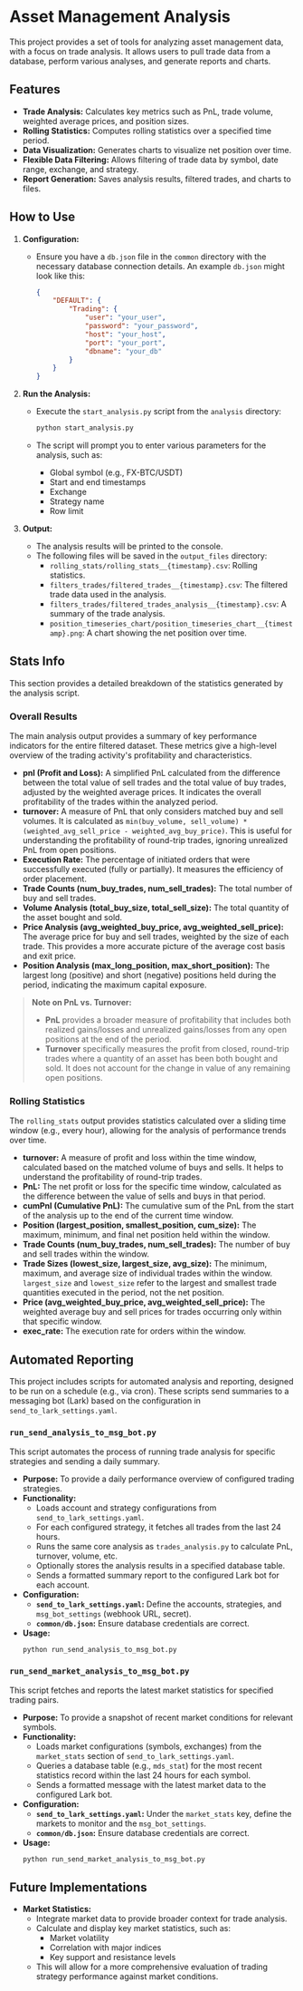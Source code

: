# Asset Management Analysis

This project provides a set of tools for analyzing asset management data, with a focus on trade analysis. It allows users to pull trade data from a database, perform various analyses, and generate reports and charts.

## Features

*   **Trade Analysis:** Calculates key metrics such as PnL, trade volume, weighted average prices, and position sizes.
*   **Rolling Statistics:** Computes rolling statistics over a specified time period.
*   **Data Visualization:** Generates charts to visualize net position over time.
*   **Flexible Data Filtering:** Allows filtering of trade data by symbol, date range, exchange, and strategy.
*   **Report Generation:** Saves analysis results, filtered trades, and charts to files.

## How to Use

1.  **Configuration:**
    *   Ensure you have a `db.json` file in the `common` directory with the necessary database connection details. An example `db.json` might look like this:

        ```json
        {
            "DEFAULT": {
                "Trading": {
                    "user": "your_user",
                    "password": "your_password",
                    "host": "your_host",
                    "port": "your_port",
                    "dbname": "your_db"
                }
            }
        }
        ```

2.  **Run the Analysis:**
    *   Execute the `start_analysis.py` script from the `analysis` directory:

        ```bash
        python start_analysis.py
        ```

    *   The script will prompt you to enter various parameters for the analysis, such as:
        *   Global symbol (e.g., FX-BTC/USDT)
        *   Start and end timestamps
        *   Exchange
        *   Strategy name
        *   Row limit

3.  **Output:**
    *   The analysis results will be printed to the console.
    *   The following files will be saved in the `output_files` directory:
        *   `rolling_stats/rolling_stats__{timestamp}.csv`: Rolling statistics.
        *   `filters_trades/filtered_trades__{timestamp}.csv`: The filtered trade data used in the analysis.
        *   `filters_trades/filtered_trades_analysis__{timestamp}.csv`: A summary of the trade analysis.
        *   `position_timeseries_chart/position_timeseries_chart__{timestamp}.png`: A chart showing the net position over time.

## Stats Info

This section provides a detailed breakdown of the statistics generated by the analysis script.

### Overall Results

The main analysis output provides a summary of key performance indicators for the entire filtered dataset. These metrics give a high-level overview of the trading activity's profitability and characteristics.

*   **pnl (Profit and Loss):** A simplified PnL calculated from the difference between the total value of sell trades and the total value of buy trades, adjusted by the weighted average prices. It indicates the overall profitability of the trades within the analyzed period.
*   **turnover:** A measure of PnL that only considers matched buy and sell volumes. It is calculated as `min(buy_volume, sell_volume) * (weighted_avg_sell_price - weighted_avg_buy_price)`. This is useful for understanding the profitability of round-trip trades, ignoring unrealized PnL from open positions.
*   **Execution Rate:** The percentage of initiated orders that were successfully executed (fully or partially). It measures the efficiency of order placement.
*   **Trade Counts (num_buy_trades, num_sell_trades):** The total number of buy and sell trades.
*   **Volume Analysis (total_buy_size, total_sell_size):** The total quantity of the asset bought and sold.
*   **Price Analysis (avg_weighted_buy_price, avg_weighted_sell_price):** The average price for buy and sell trades, weighted by the size of each trade. This provides a more accurate picture of the average cost basis and exit price.
*   **Position Analysis (max_long_position, max_short_position):** The largest long (positive) and short (negative) positions held during the period, indicating the maximum capital exposure.

> **Note on PnL vs. Turnover:**
> *   **PnL** provides a broader measure of profitability that includes both realized gains/losses and unrealized gains/losses from any open positions at the end of the period.
> *   **Turnover** specifically measures the profit from closed, round-trip trades where a quantity of an asset has been both bought and sold. It does not account for the change in value of any remaining open positions.

### Rolling Statistics

The `rolling_stats` output provides statistics calculated over a sliding time window (e.g., every hour), allowing for the analysis of performance trends over time.

*   **turnover:** A measure of profit and loss within the time window, calculated based on the matched volume of buys and sells. It helps to understand the profitability of round-trip trades.
*   **PnL:** The net profit or loss for the specific time window, calculated as the difference between the value of sells and buys in that period.
*   **cumPnl (Cumulative PnL):** The cumulative sum of the PnL from the start of the analysis up to the end of the current time window.
*   **Position (largest_position, smallest_position, cum_size):** The maximum, minimum, and final net position held within the window.
*   **Trade Counts (num_buy_trades, num_sell_trades):** The number of buy and sell trades within the window.
*   **Trade Sizes (lowest_size, largest_size, avg_size):** The minimum, maximum, and average size of individual trades within the window. `largest_size` and `lowest_size` refer to the largest and smallest trade quantities executed in the period, not the net position.
*   **Price (avg_weighted_buy_price, avg_weighted_sell_price):** The weighted average buy and sell prices for trades occurring only within that specific window.
*   **exec_rate:** The execution rate for orders within the window.

## Automated Reporting

This project includes scripts for automated analysis and reporting, designed to be run on a schedule (e.g., via cron). These scripts send summaries to a messaging bot (Lark) based on the configuration in `send_to_lark_settings.yaml`.

### `run_send_analysis_to_msg_bot.py`

This script automates the process of running trade analysis for specific strategies and sending a daily summary.

*   **Purpose:** To provide a daily performance overview of configured trading strategies.
*   **Functionality:**
    *   Loads account and strategy configurations from `send_to_lark_settings.yaml`.
    *   For each configured strategy, it fetches all trades from the last 24 hours.
    *   Runs the same core analysis as `trades_analysis.py` to calculate PnL, turnover, volume, etc.
    *   Optionally stores the analysis results in a specified database table.
    *   Sends a formatted summary report to the configured Lark bot for each account.
*   **Configuration:**
    *   **`send_to_lark_settings.yaml`:** Define the accounts, strategies, and `msg_bot_settings` (webhook URL, secret).
    *   **`common/db.json`:** Ensure database credentials are correct.
*   **Usage:**
    ```bash
    python run_send_analysis_to_msg_bot.py
    ```

### `run_send_market_analysis_to_msg_bot.py`

This script fetches and reports the latest market statistics for specified trading pairs.

*   **Purpose:** To provide a snapshot of recent market conditions for relevant symbols.
*   **Functionality:**
    *   Loads market configurations (symbols, exchanges) from the `market_stats` section of `send_to_lark_settings.yaml`.
    *   Queries a database table (e.g., `mds_stat`) for the most recent statistics record within the last 24 hours for each symbol.
    *   Sends a formatted message with the latest market data to the configured Lark bot.
*   **Configuration:**
    *   **`send_to_lark_settings.yaml`:** Under the `market_stats` key, define the markets to monitor and the `msg_bot_settings`.
    *   **`common/db.json`:** Ensure database credentials are correct.
*   **Usage:**
    ```bash
    python run_send_market_analysis_to_msg_bot.py
    ```

## Future Implementations

*   **Market Statistics:**
    *   Integrate market data to provide broader context for trade analysis.
    *   Calculate and display key market statistics, such as:
        *   Market volatility
        *   Correlation with major indices
        *   Key support and resistance levels
    *   This will allow for a more comprehensive evaluation of trading strategy performance against market conditions.